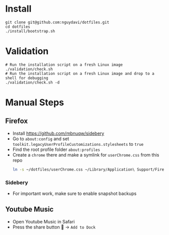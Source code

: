 # Install
```
git clone git@github.com:nguydavi/dotfiles.git
cd dotfiles
./install/bootstrap.sh
```

# Validation
```
# Run the installation script on a fresh Linux image
./validation/check.sh
# Run the installation script on a fresh Linux image and drop to a shell for debugging
./validation/check.sh -d
```

# Manual Steps

## Firefox
* Install https://github.com/mbnuqw/sidebery
* Go to `about:config` and set `toolkit.legacyUserProfileCustomizations.stylesheets` to `true`
* Find the root profile folder `about:profiles`
* Create a `chrome` there and make a symlink for `userChrome.css` from this repo
    ```sh
    ln -s ~/dotfiles/userChrome.css ~/Library/Application\ Support/Firefox/Profiles/abcdefg123.default-release/chrome/userChrome.css
    ```

### Sidebery
* For important work, make sure to enable snapshot backups

## Youtube Music
* Open Youtube Music in Safari
* Press the share button  -> `Add to Dock`
